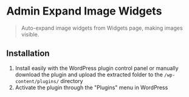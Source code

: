 # Admin Expand Image Widgets

> Auto-expand image widgets from Widgets page, making images visible.

## Installation

1. Install easily with the WordPress plugin control panel or manually download the plugin and upload the extracted folder to the `/wp-content/plugins/` directory
2. Activate the plugin through the "Plugins" menu in WordPress